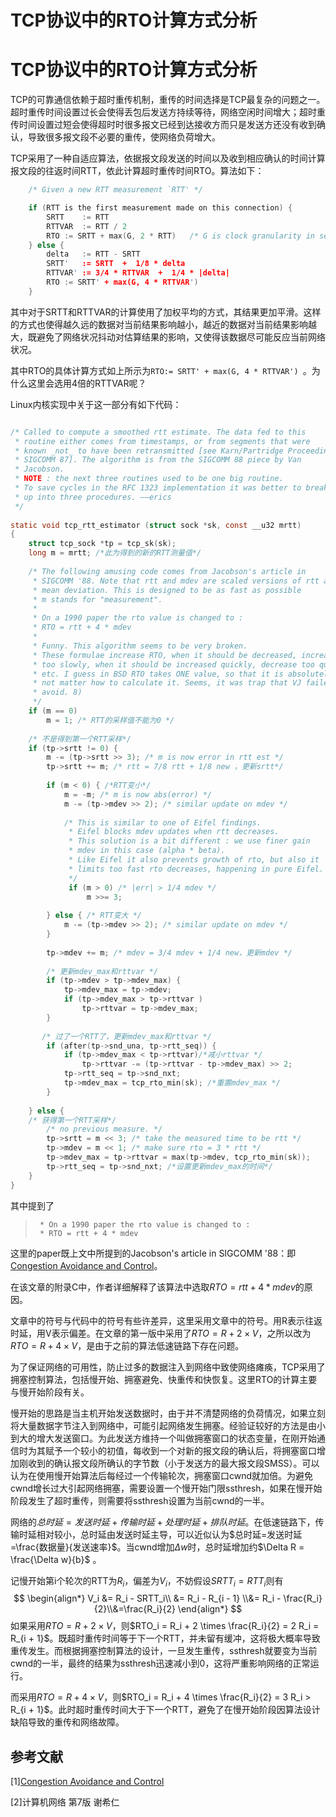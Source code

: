 # TCP协议中的RTO计算方式分析


# TCP协议中的RTO计算方式分析

TCP的可靠通信依赖于超时重传机制，重传的时间选择是TCP最复杂的问题之一。超时重传时间设置过长会使得丢包后发送方持续等待，网络空闲时间增大；超时重传时间设置过短会使得超时时很多报文已经到达接收方而只是发送方还没有收到确认，导致很多报文段不必要的重传，使网络负荷增大。

TCP采用了一种自适应算法，依据报文段发送的时间以及收到相应确认的时间计算报文段的往返时间RTT，依此计算超时重传时间RTO。算法如下：

```C
	/* Given a new RTT measurement `RTT' */

	if (RTT is the first measurement made on this connection) {
		SRTT    := RTT
		RTTVAR  := RTT / 2
		RTO	:= SRTT + max(G, 2 * RTT)	/* G is clock granularity in seconds */
	} else {
		delta	:= RTT - SRTT
		SRTT'	:= SRTT  +  1/8 * delta
		RTTVAR' := 3/4 * RTTVAR  +  1/4 * |delta|
		RTO	:= SRTT' + max(G, 4 * RTTVAR')	
	}
```

其中对于SRTT和RTTVAR的计算使用了加权平均的方式，其结果更加平滑。这样的方式也使得越久远的数据对当前结果影响越小，越近的数据对当前结果影响越大，既避免了网络状况抖动对估算结果的影响，又使得该数据尽可能反应当前网络状况。

其中RTO的具体计算方式如上所示为`RTO:= SRTT' + max(G, 4 * RTTVAR')	`。为什么这里会选用4倍的RTTVAR呢？

Linux内核实现中关于这一部分有如下代码：

```C

/* Called to compute a smoothed rtt estimate. The data fed to this 
 * routine either comes from timestamps, or from segments that were
 * known _not_ to have been retransmitted [see Karn/Partridge Proceedings
 * SIGCOMM 87]. The algorithm is from the SIGCOMM 88 piece by Van
 * Jacobson.
 * NOTE : the next three routines used to be one big routine.
 * To save cycles in the RFC 1323 implementation it was better to break it
 * up into three procedures. ——erics
 */
 
static void tcp_rtt_estimator (struct sock *sk, const __u32 mrtt)
{
    struct tcp_sock *tp = tcp_sk(sk);
    long m = mrtt; /*此为得到的新的RTT测量值*/
 
    /* The following amusing code comes from Jacobson's article in
     * SIGCOMM '88. Note that rtt and mdev are scaled versions of rtt and
     * mean deviation. This is designed to be as fast as possible
     * m stands for "measurement".
     * 
     * On a 1990 paper the rto value is changed to :
     * RTO = rtt + 4 * mdev
     *
     * Funny. This algorithm seems to be very broken.
     * These formulae increase RTO, when it should be decreased, increase
     * too slowly, when it should be increased quickly, decrease too quickly
     * etc. I guess in BSD RTO takes ONE value, so that it is absolutely does
     * not matter how to calculate it. Seems, it was trap that VJ failed to 
     * avoid. 8)
     */
    if (m == 0)
        m = 1; /* RTT的采样值不能为0 */
 
    /* 不是得到第一个RTT采样*/
    if (tp->srtt != 0) {
        m -= (tp->srtt >> 3); /* m is now error in rtt est */
        tp->srtt += m; /* rtt = 7/8 rtt + 1/8 new ，更新srtt*/
 
        if (m < 0) { /*RTT变小*/
            m = -m; /* m is now abs(error) */
            m -= (tp->mdev >> 2); /* similar update on mdev */
 
            /* This is similar to one of Eifel findings.
             * Eifel blocks mdev updates when rtt decreases.
             * This solution is a bit different : we use finer gain
             * mdev in this case (alpha * beta).
             * Like Eifel it also prevents growth of rto, but also it
             * limits too fast rto decreases, happening in pure Eifel.
             */
             if (m > 0) /* |err| > 1/4 mdev */
                 m >>= 3;
 
        } else { /* RTT变大 */
            m -= (tp->mdev >> 2); /* similar update on mdev */
        }
 
        tp->mdev += m; /* mdev = 3/4 mdev + 1/4 new，更新mdev */
 
        /* 更新mdev_max和rttvar */
        if (tp->mdev > tp->mdev_max) {
            tp->mdev_max = tp->mdev;
            if (tp->mdev_max > tp->rttvar )
                tp->rttvar = tp->mdev_max;
        }
 
       /* 过了一个RTT了，更新mdev_max和rttvar */
        if (after(tp->snd_una, tp->rtt_seq)) {
            if (tp->mdev_max < tp->rttvar)/*减小rttvar */
                tp->rttvar -= (tp->rttvar - tp->mdev_max) >> 2; 
            tp->rtt_seq = tp->snd_nxt;
            tp->mdev_max = tcp_rto_min(sk); /*重置mdev_max */
        }
 
    } else { 
    /* 获得第一个RTT采样*/
        /* no previous measure. */
        tp->srtt = m << 3; /* take the measured time to be rtt */
        tp->mdev = m << 1; /* make sure rto = 3 * rtt */
        tp->mdev_max = tp->rttvar = max(tp->mdev, tcp_rto_min(sk));
        tp->rtt_seq = tp->snd_nxt; /*设置更新mdev_max的时间*/
    }
}
```

其中提到了

>      * On a 1990 paper the rto value is changed to :
>      * RTO = rtt + 4 * mdev

这里的paper既上文中所提到的Jacobson's article in SIGCOMM '88：即[Congestion Avoidance and Control](http://www.it.uu.se/edu/course/homepage/datakomDVNV/h03/papers/JK88.pdf)。

在该文章的附录C中，作者详细解释了该算法中选取$RTO = rtt + 4 * mdev$的原因。

文章中的符号与代码中的符号有些许差异，这里采用文章中的符号。用R表示往返时延，用V表示偏差。在文章的第一版中采用了$RTO = R + 2 \times V$，之所以改为$RTO = R + 4 \times V$，是由于之前的算法低速链路下存在问题。

为了保证网络的可用性，防止过多的数据注入到网络中致使网络瘫痪，TCP采用了拥塞控制算法，包括慢开始、拥塞避免、快重传和快恢复。这里RTO的计算主要与慢开始阶段有关。

慢开始的思路是当主机开始发送数据时，由于并不清楚网络的负荷情况，如果立刻将大量数据字节注入到网络中，可能引起网络发生拥塞。经验证较好的方法是由小到大的增大发送窗口。为此发送方维持一个叫做拥塞窗口的状态变量，在刚开始通信时为其赋予一个较小的初值，每收到一个对新的报文段的确认后，将拥塞窗口增加刚收到的确认报文段所确认的字节数（小于发送方的最大报文段SMSS）。可以认为在使用慢开始算法后每经过一个传输轮次，拥塞窗口cwnd就加倍。为避免cwnd增长过大引起网络拥塞，需要设置一个慢开始门限ssthresh，如果在慢开始阶段发生了超时重传，则需要将ssthresh设置为当前cwnd的一半。

网络的$总时延=发送时延+传输时延+处理时延+排队时延$。在低速链路下，传输时延相对较小，总时延由发送时延主导，可以近似认为$总时延=发送时延=\frac{数据量}{发送速率}$。当cwnd增加$\Delta w$时，总时延增加约$\Delta R = \frac{\Delta w}{b}$ 。

记慢开始第i个轮次的RTT为$R_i$，偏差为$V_i$，不妨假设$SRTT_i=RTT_i$则有
$$
\begin{align*}
V_i &= R_i - SRTT_i\\ &= R_i - R_{i - 1} \\&= R_i - \frac{R_i}{2}\\&=\frac{R_i}{2}
\end{align*}
$$
如果采用$RTO = R + 2 \times V$，则$RTO_i = R_i + 2 \times \frac{R_i}{2} = 2 R_i = R_{i + 1}$。既超时重传时间等于下一个RTT，并未留有缓冲，这将极大概率导致重传发生。而根据拥塞控制算法的设计，一旦发生重传，ssthresh就要变为当前cwnd的一半，最终的结果为ssthresh迅速减小到0，这将严重影响网络的正常运行。

而采用$RTO = R + 4 \times V$，则$RTO_i = R_i + 4 \times \frac{R_i}{2} = 3 R_i > R_{i + 1}$。此时超时重传时间大于下一个RTT，避免了在慢开始阶段因算法设计缺陷导致的重传和网络故障。

## 参考文献

\[1\][Congestion Avoidance and Control ](https://www.cs.auckland.ac.nz/courses/compsci742s2c/resources/congavoid.pdf)

\[2\]计算机网络 第7版 谢希仁

